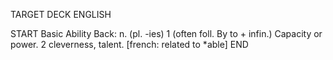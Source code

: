 TARGET DECK
ENGLISH

START
Basic
Ability
Back: n. (pl. -ies) 1 (often foll. By to + infin.) Capacity or power. 2 cleverness, talent. [french: related to *able]
END
